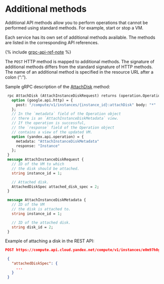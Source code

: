 # Additional methods

Additional API methods allow you to perform operations that cannot be performed using standard methods. For example, start or stop a VM.

Each service has its own set of additional methods available. The methods are listed in the corresponding API references.

{% include [grpc-api-ref-note](../_includes/grpc-api-ref-note.md) %}

The `POST` HTTP method is mapped to additional methods. The signature of additional methods differs from the standard signature of HTTP methods. The name of an additional method is specified in the resource URL after a colon (<q>:</q>).

Sample gRPC description of the [AttachDisk](https://github.com/yandex-cloud/cloudapi/blob/master/yandex/cloud/compute/v1/instance_service.proto) method:

```protobuf
 rpc AttachDisk (AttachInstanceDiskRequest) returns (operation.Operation) {
   option (google.api.http) = {
     post: "/compute/v1/instances/{instance_id}:attachDisk" body: "*"
   };
   // In the `metadata` field of the Operation object
   // there is an `AttachInstanceDiskMetadata` view.
   // If the operation is successful,
   // the `response` field of the Operation object
   // contains a view of the updated VM.
   option (yandex.api.operation) = {
     metadata: "AttachInstanceDiskMetadata"
     response: "Instance"
   };
 }
 message AttachInstanceDiskRequest {
   // ID of the VM to which
   // the disk should be attached.
   string instance_id = 1;

   // Attached disk.
   AttachedDiskSpec attached_disk_spec = 2;
 }

 message AttachInstanceDiskMetadata {
   // ID of the VM
   // the disk is attached to.
   string instance_id = 1;

   // ID of the attached disk.
   string disk_id = 2;
 }
```

Example of attaching a disk in the REST API:

```json
POST https://compute.api.cloud.yandex.net/compute/v1/instances/e0m97h0gbq0foeuis03:attachDisk

 {
   "attachedDiskSpec": {
     ...
   }
 }
```

